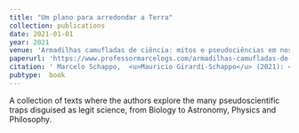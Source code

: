 ```yaml
---
title: "Um plano para arredondar a Terra"
collection: publications
date: 2021-01-01
year: 2021
venue: 'Armadilhas camufladas de ciência: mitos e pseudociências em nossas vidas, Editora Autografia'
paperurl: 'https://www.professormarcelogs.com/armadilhas-camufladas-de-ciencia'
citation: ' Marcelo Schappo,  <u>Mauricio Girardi-Schappo</u> (2021): <i>Um plano para arredondar a Terra.</i> <b>Armadilhas camufladas de ciência: mitos e pseudociências em nossas vidas, Editora Autografia</b>.'
pubtype:  book
---
```

A collection of texts where the authors explore the many pseudoscientific traps disguised as legit science, from Biology to Astronomy, Physics and Philosophy.